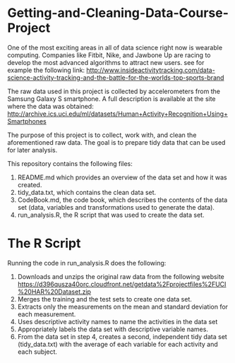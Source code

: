 # Getting-and-Cleaning-Data-Course-Project

One of the most exciting areas in all of data science right now is wearable computing. Companies like Fitbit, Nike, and Jawbone Up are racing to develop the most advanced algorithms to attract new users. see for example the following link: <http://www.insideactivitytracking.com/data-science-activity-tracking-and-the-battle-for-the-worlds-top-sports-brand>

The raw data used in this project is collected by accelerometers from the Samsung Galaxy S smartphone. A full description is available at the site where the data was obtained: <http://archive.ics.uci.edu/ml/datasets/Human+Activity+Recognition+Using+Smartphones>

The purpose of this project is to collect, work with, and clean the aforementioned raw data. The goal is to prepare tidy data that can be used for later analysis. 

This repository contains the following files:

1. README.md which provides an overview of the data set and how it was created.
2. tidy_data.txt, which contains the clean data set.
3. CodeBook.md, the code book, which describes the contents of the data set (data, variables and transformations used to generate the data).
4. run_analysis.R, the R script that was used to create the data set.


# The R Script
Running the code in run_analysis.R does the following:
1. Downloads and unzips the original raw data from the following website <https://d396qusza40orc.cloudfront.net/getdata%2Fprojectfiles%2FUCI%20HAR%20Dataset.zip>
2. Merges the training and the test sets to create one data set.
3. Extracts only the measurements on the mean and standard deviation for each measurement.
4. Uses descriptive activity names to name the activities in the data set
5. Appropriately labels the data set with descriptive variable names.
6. From the data set in step 4, creates a second, independent tidy data set (tidy_data.txt) with the average of each variable for each activity and each subject.
